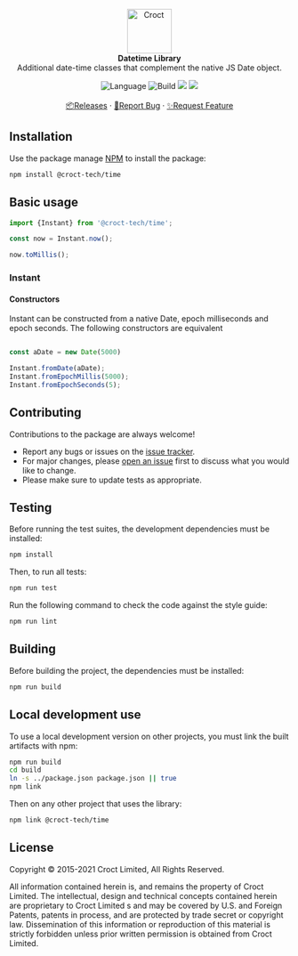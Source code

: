 <p align="center">
    <a href="https://croct.com">
        <img src="https://cdn.croct.io/brand/logo/repo-icon-green.svg" alt="Croct" height="80"/>
    </a>
    <br />
    <strong>Datetime Library</strong>
    <br />
    Additional date-time classes that complement the native JS Date object.
</p>
<p align="center">
    <img alt="Language" src="https://img.shields.io/badge/language-TypeScript-blue" />
    <img alt="Build" src="https://github.com/croct-tech/time-js/actions/workflows/branch-validations.yaml/badge.svg" />
    <a href="https://codeclimate.com/repos/6075b20f54dcd20f24000396/maintainability"><img src="https://api.codeclimate.com/v1/badges/ff00fd9545c98420a6be/maintainability" /></a>
    <a href="https://codeclimate.com/repos/6075b20f54dcd20f24000396/test_coverage"><img src="https://api.codeclimate.com/v1/badges/ff00fd9545c98420a6be/test_coverage" /></a>
    <br />
    <br />
    <a href="https://github.com/croct-tech/value-object-js/releases">📦Releases</a>
        ·
        <a href="https://github.com/croct-tech/value-object-js/issues/new?labels=bug&template=bug-report.md">🐞Report Bug</a>
        ·
        <a href="https://github.com/croct-tech/value-object-js/issues/new?labels=enhancement&template=feature-request.md">✨Request Feature</a>
</p>

## Installation
Use the package manage [NPM](https://getcomposer.org) to install the package:

```sh
npm install @croct-tech/time
```

## Basic usage

```typescript
import {Instant} from '@croct-tech/time';

const now = Instant.now();

now.toMillis();
```

### Instant

#### Constructors

Instant can be constructed from a native Date, epoch milliseconds and epoch seconds. The following constructors are equivalent
```typescript

const aDate = new Date(5000)

Instant.fromDate(aDate);
Instant.fromEpochMillis(5000);
Instant.fromEpochSeconds(5);
```

## Contributing
Contributions to the package are always welcome! 

- Report any bugs or issues on the [issue tracker](https://github.com/croct-tech/time-js/issues).
- For major changes, please [open an issue](https://github.com/croct-tech/time-js/issues) first to discuss what you would like to change.
- Please make sure to update tests as appropriate.

## Testing

Before running the test suites, the development dependencies must be installed:

```sh
npm install
```

Then, to run all tests:

```sh
npm run test
```

Run the following command to check the code against the style guide:

```sh
npm run lint
```

## Building

Before building the project, the dependencies must be installed:

```sh
npm run build
```

## Local development use

To use a local development version on other projects, you must link the built artifacts with npm:

```sh
npm run build
cd build
ln -s ../package.json package.json || true
npm link
```

Then on any other project that uses the library:

```sh
npm link @croct-tech/time
```

## License
Copyright © 2015-2021 Croct Limited, All Rights Reserved.

All information contained herein is, and remains the property of Croct Limited. The intellectual, design and technical concepts contained herein are proprietary to Croct Limited s and may be covered by U.S. and Foreign Patents, patents in process, and are protected by trade secret or copyright law. Dissemination of this information or reproduction of this material is strictly forbidden unless prior written permission is obtained from Croct Limited.
